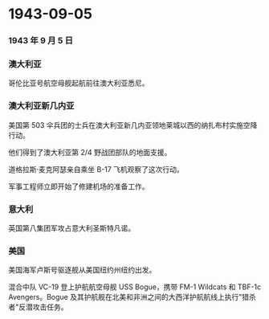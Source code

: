 # 1943-09-05

### 1943 年 9 月 5 日

### 澳大利亚

哥伦比亚号航空母舰起航前往澳大利亚悉尼。

### 澳大利亚新几内亚

美国第 503
伞兵团的士兵在澳大利亚新几内亚领地莱城以西的纳扎布村实施空降行动。

他们得到了澳大利亚第 2/4 野战团部队的地面支援。

道格拉斯·麦克阿瑟亲自乘坐 B-17 飞机观察了这次行动。

军事工程师立即开始了修建机场的准备工作。

### 意大利

英国第八集团军攻占意大利圣斯特凡诺。

### 美国

美国海军卢斯号驱逐舰从美国纽约州纽约出发。

混合中队 VC-19 登上护航航空母舰 USS Bogue，携带 FM-1 Wildcats 和 TBF-1c
Avengers。Bogue
及其护航舰在北美和非洲之间的大西洋护航航线上执行"猎杀者"反潜攻击任务。
